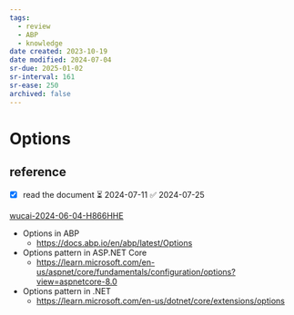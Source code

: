 ```yaml
---
tags:
  - review
  - ABP
  - knowledge
date created: 2023-10-19
date modified: 2024-07-04
sr-due: 2025-01-02
sr-interval: 161
sr-ease: 250
archived: false
---
```


# Options

## reference

- [x] read the document ⏳ 2024-07-11 ✅ 2024-07-25

[wucai-2024-06-04-H866HHE](../WuCai/2024/06/wucai-2024-06-04-H866HHE.md)

- Options in ABP
	- https://docs.abp.io/en/abp/latest/Options
- Options pattern in ASP.NET Core
	- https://learn.microsoft.com/en-us/aspnet/core/fundamentals/configuration/options?view=aspnetcore-8.0
- Options pattern in .NET
	- https://learn.microsoft.com/en-us/dotnet/core/extensions/options




